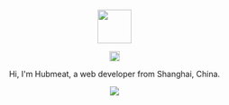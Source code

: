 

<div align="center">
  <br>
  <br>
  <br>
  <br>
  <a href="https://wangchujiang.com/">
    <img width="60" height="60" src="https://avatars.githubusercontent.com/u/25141100?s=40&v=4" />
  </a>
  <br>
  <p>
    <a href="//lf3-cdn-tos.bytescm.com/obj/static/xitu_juejin_web/e08da34488b114bd4c665ba2fa520a31.svg">
      <img width="18" height="18" src="https://juejin.cn/user/817692383393656" />
    </a>
  </p>
  <p>Hi, I'm Hubmeat, a web developer from Shanghai, China.</p>
  <p>
    <a href="https://wangchujiang.com/">
      <img src="https://github-readme-stats.vercel.app/api?username=Hubmeat&show_icons=true&icon_color=805AD5&text_color=718096&bg_color=ffffff&hide_title=true&hide_border=true&hide=contribs,issues" />
    </a>
  </p>
  <br>
</div>
